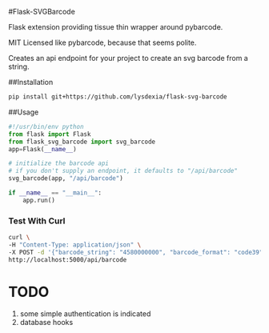 #Flask-SVGBarcode

Flask extension providing tissue thin wrapper around pybarcode.

MIT Licensed like pybarcode, because that seems polite.

Creates an api endpoint for your project to create an svg barcode from a string.

##Installation
```bash
pip install git+https://github.com/lysdexia/flask-svg-barcode
```

##Usage

```python
#!/usr/bin/env python
from flask import Flask
from flask_svg_barcode import svg_barcode
app=Flask(__name__)

# initialize the barcode api
# if you don't supply an endpoint, it defaults to "/api/barcode"
svg_barcode(app, "/api/barcode")

if __name__ == "__main__":
    app.run()
```

### Test With Curl
```bash
curl \
-H "Content-Type: application/json" \
-X POST -d '{"barcode_string": "4580000000", "barcode_format": "code39"}' \
http://localhost:5000/api/barcode

```

# TODO
1. some simple authentication is indicated
1. database hooks
